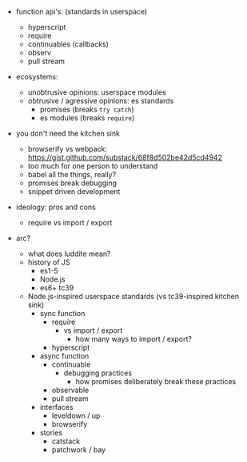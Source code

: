 - function api's: (standards in userspace)
  - hyperscript
  - require
  - continuables (callbacks)
  - observ
  - pull stream
- ecosystems:
  - unobtrusive opinions: userspace modules
  - obtrusive / agressive opinions: es standards
    - promises (breaks `try catch`)
    - es modules (breaks `require`)
- you don't need the kitchen sink
  - browserify vs webpack: https://gist.github.com/substack/68f8d502be42d5cd4942
  - too much for one person to understand
  - babel all the things, really?
  - promises break debugging
  - snippet driven development
- ideology: pros and cons
  - require vs import / export


- arc?
  - what does luddite mean?
  - history of JS
    - es1-5
    - Node.js
    - es6+ tc39
  - Node.js-inspired userspace standards (vs tc39-inspired kitchen sink)
    - sync function
      - require
        - vs import / export
           - how many ways to import / export?
      - hyperscript
    - async function
      - continuable
        - debugging practices
          - how promises deliberately break these practices
      - observable
      - pull stream
    - interfaces
      - leveldown / up
      - browserify
    - stories
      - catstack
      - patchwork / bay


